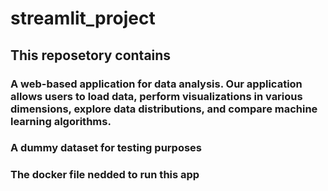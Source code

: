 # streamlit_project 
## This reposetory contains
### A web-based application for data analysis. Our application allows users to load data, perform visualizations in various dimensions, explore data distributions, and compare machine learning algorithms.
### A dummy dataset for testing purposes
### The docker file nedded to run this app

